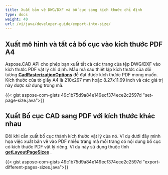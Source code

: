```yaml
---
title: Xuất bản vẽ DWG/DXF và bố cục sang kích thước chỉ định
type: docs
weight: 40
url: /vi/java/developer-guide/export-into-size/
---
```


## **Xuất mô hình và tất cả bố cục vào kích thước PDF A4**

Aspose.CAD API cho phép bạn xuất tất cả các trang của tệp DWG/DXF vào kích thước PDF vật lý chỉ định.
Mẫu mã sau thiết lập kích thước của đối tượng [**CadRasterizationOptions**](https://reference.aspose.com/cad/java/com.aspose.cad.imageoptions/CadRasterizationOptions/) để đạt được kích thước PDF mong muốn.
Kích thước của tờ giấy A4 là 210x297 mm hoặc 8.27x11.69 inch và các giá trị này được sử dụng trong mã.

{{< gist aspose-com-gists 49c1b75d9a84e149ecf374ece2c2597d "set-page-size.java">}}

## **Xuất Bố cục CAD sang PDF với kích thước khác nhau**

Đôi khi cần xuất bố cục thành kích thước vật lý của nó. Ví dụ dưới đây minh họa việc xuất bản vẽ vào PDF nhiều trang mà mỗi trang có nội dung bố cục
có kích thước PDF vật lý riêng. Ví dụ này sử dụng thuộc tính [**getLayoutPageSizes**](https://reference.aspose.com/cad/java/com.aspose.cad.imageoptions/VectorRasterizationOptions#getLayoutPageSizes--) .

{{< gist aspose-com-gists 49c1b75d9a84e149ecf374ece2c2597d "export-different-pages-sizes.java">}}
